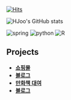 [![Hits](https://hits.seeyoufarm.com/api/count/incr/badge.svg?url=https%3A%2F%2Fgithub.com%2Fyhj1129&count_bg=%23FFA9D3&title_bg=%23A5DDFF&icon=&icon_color=%23E7E7E7&title=hits&edge_flat=false)](https://hits.seeyoufarm.com)


![HJoo's GitHub stats](https://github-readme-stats.vercel.app/api?username=yhj1129&include_all_commits=true&count_private=true)

![spring](https://img.shields.io/badge/Spring-6DB33F?style=for-the-badge&logo=spring&logoColor=white)
![python](https://img.shields.io/badge/Python-FFD43B?style=for-the-badge&logo=python&logoColor=blue)
![R](https://img.shields.io/badge/R-276DC3?style=for-the-badge&logo=r&logoColor=white)

## Projects
* **[쇼핑몰](https://github.com/yhj1129/Springboot-MetaMall-Project)**
* **[블로그](https://github.com/yhj1129/Springboot-JPA-Blog)**
* **[만화책 대여](https://github.com/yhj1129/ComicBook_Rental_System)**
* **[블로그](https://github.com/yhj1129/hjooblog-Project)**
